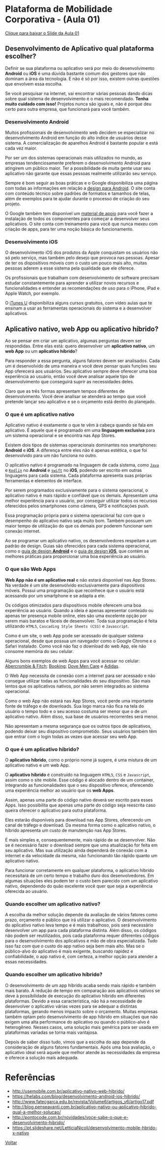 # Plataforma de Mobilidade Corporativa - (Aula 01)

[Clique para baixar o Slide da Aula 01](https://github.com/meta-sistemas-2017/plataforma-mobilidade/blob/master/Aula-01/PLATAFORMA%20DE%20MOBILIDADE%20CORPORATIVA%20-%20Aula%2001%20-%202017.2.pdf)

## Desenvolvimento de Aplicativo qual plataforma escolher?

Definir se sua plataforma ou aplicativo será por meio do desenvolvimento **Android** ou **iOS** é uma dúvida bastante comum dos gestores que não dominam a área da tecnologia. E não é só por isso, existem outras questões que envolvem essa escolha.

Se você pesquisar na internet, vai encontrar várias pessoas dando dicas sobre qual sistema de desenvolvimento é o mais recomendado. **Tenha muito cuidado com isso!** Projetos nunca são iguais e, não é porque deu certo para outra empresa, que funcionará para você também.

### Desenvolvimento Android

Muitos profissionais de desenvolvimento web decidem se especializar no desenvolvimento Android em função do alto índice de usuários desse sistema. A comercialização de aparelhos Android é bastante popular e está cada vez maior.

Por ser um dos sistemas operacionais mais utilizados no mundo, as empresas tendenciosamente preferem o desenvolvimento Android para atingirem um público maior. Ter a possibilidade de muita gente usar seu aplicativo não garante que essas pessoas realmente utilizarão seu serviço.

Sempre é bom seguir as boas práticas e o Google disponibiliza uma página com todas as informações em relação a [design para Android](https://developer.android.com/design/material/index.html?hl=pt-br). O site conta com conteúdo técnico sobre padrões de formatos e tamanhos de telas, além de exemplos para te ajudar durante o processo de criação do seu projeto.

O Google também tem disponível um [material de apoio](https://developer.android.com/studio/index.html?hl=pt-br) para você fazer a instalação de todos os componentes para começar a desenvolver seus aplicativos. O site conta com treinamento para você que nunca mexeu com criação de apps, para ter uma noção básica do funcionamento.

### Desenvolvimento iOS

O desenvolvimento iOS dos produtos da Apple conquistam os usuários não só pelo serviço, mas também pelo desejo que provoca nas pessoas. Apesar de ter os dispositivos móveis com o custo um pouco mais alto, muitas pessoas aderem a esse sistema pela qualidade que ele oferece.

Os profissionais que trabalham com desenvolvimento de software precisam estudar constantemente para aprender a utilizar novos recursos e funcionalidades e entender as recomendações de uso para o iPhone, iPad e Apple Watch, por exemplo.

O [iTunes U](https://www.apple.com/br/education/ipad/itunes-u/) disponibiliza alguns cursos gratuitos, com vídeo aulas que te ensinam a usar as ferramentas operacionais do sistema e a desenvolver aplicativos.

## Aplicativo nativo, web App ou aplicativo híbrido?

Ao se pensar em criar um aplicativo, algumas perguntas devem ser respondidas. Entre elas está: quero desenvolver um **aplicativo nativo**, um **web App** ou um **aplicativo híbrido**?

Para responder a essa pergunta, alguns fatores devem ser analisados. Cada um é desenvolvido de uma maneira e você deve pensar quais funções seu App oferecerá aos usuários. Seu aplicativo sempre deve oferecer uma boa experiência ao usuário, então você deve analisar aquele tipo de desenvolvimento que conseguirá suprir as necessidades deles.

Claro que as três formas  apresentam tempos diferentes de desenvolvimento. Você deve analisar se atenderá ao tempo que você pretende lançar seu aplicativo e se o orçamento está dentro do planejado.

### O que é um aplicativo nativo

Aplicativo nativo é exatamente o que te vêm à cabeça quando se fala em aplicativo. É aquele que é programado em uma **linguagem exclusiva** para um sistema operacional e se encontra nas App Stores.

Existem dois tipos de sistemas operacionais dominantes nos smartphones: **Android** e **iOS**. A diferença entre eles não é apenas estética, o que foi desenvolvido para um não funciona no outro.

O aplicativo nativo é programado na linguagem de cada sistema, como [`Java`](http://www.oracle.com/technetwork/java/api-141528.html) e [`Kodlin`](https://kotlinlang.org/) no **Android** e [`swift`](https://www.apple.com/br/swift/) no **iOS**, podendo ser escrito em outras linguagens para cada sistema. Cada plataforma apresenta suas próprias ferramentas e elementos de interface.

Por serem programados exclusivamente para o sistema operacional, o aplicativo nativo é mais rápido e confiável que os demais. Apresentam uma melhor experiência para o usuário, por conseguir utilizar todos os recursos oferecidos pelos smartphones como câmera, GPS e notificações push.

Essa programação própria para o sistema operacional faz com que o desempenho do aplicativo nativo seja muito bom. Também possuem um maior tempo de utilização do que os demais por poderem funcionar sem conexão internet.

Ao se programar um aplicativo nativo, os desenvolvedores respeitam a um padrão de design. Guias são oferecidos para cada sistema operacional, como o [guia de design **Android**](https://developer.android.com/design/index.html?hl=pt-br) e o [guia de design **iOS**](https://developer.apple.com/design/), que contém as melhores práticas para proporcionar uma boa experiência ao usuário.

### O que são Web Apps

**Web App não é um aplicativo real** e não estará disponível nas App Stores. Na verdade é um site desenvolvido exclusivamente para dispositivos móveis. Possui uma programação que reconhece que o usuário está acessando por um smartphone e se adapta a ele.

Os códigos otimizados para dispositivos mobile oferecem uma boa experiência ao usuário. Quando a ideia é apenas apresentar conteúdo ou apenas ter presença mobile online, eles são uma excelente opção por serem mais baratos e fáceis de desenvolver. Toda sua programação é feita utilizando `HTML5`, `Cascading Style Sheets (CSS)` e `Javascript`.

Como é um site, o web App pode ser acessado de qualquer sistema operacional, desde que possua um navegador como o Google Chrome e o Safari instalado. Como você não faz o download do web App, ele não consome memória do seu celular.

Alguns bons exemplos de web Apps para você acessar no celular: [Abercrombie & Fitch](https://www.abercrombie.com/shop/wd?DM_PersistentCookieCreated=true); [Booking](https://m.booking.com/); [Dove Men Care](https://www.dove.com/us/en/men-care.html) e [Adidas](http://www.adidas.com.br/).

O Web App necessita de conexão com a internet para ser acessado e não consegue utilizar todas as funcionalidades do seu dispositivo. São mais lentos que os aplicativos nativos, por não serem integrados ao sistema operacional.

Como o web App não estará nas App Stores, você perde uma importante fonte de tráfego e de downloads. Sua logo marca não fica na tela do usuário o tempo todo e o seu acesso costuma ser menor que o de um aplicativo nativo. Além disso, sua base de usuários recorrentes será menor.

Não apresentam a mesma segurança que os outros tipos de aplicativos, podendo deixar seu dispositivo comprometido. Seus usuários também têm que entrar com o login todas as vezes que acessar seu web App.

### O que é um aplicativo híbrido?

O **aplicativo híbrido**, como o próprio nome já sugere, é uma mistura de um aplicativo nativo e um web App.

O **aplicativo híbrido** é construído na linguagem `HTML5`, `CSS` e `Javascript`, assim como o site mobile. Esse código é alocado dentro de um container, integrando as funcionalidades que o seu dispositivo oferece, oferecendo uma experiência melhor ao usuário que os **web Apps**.

Assim, apenas uma parte do código nativo deverá ser escrito para esses Apps. Isso possibilita que apenas uma parte do código seja reescrita caso queira oferecer o aplicativo para outra plataforma.

Eles estarão disponíveis para download nas App Stores, oferecendo um canal de tráfego e download. Da mesma forma como o aplicativo nativo, o híbrido apresenta um custo de manutenção nas App Stores.

É mais simples e, consequentemente, mais rápido de se desenvolver. Não se é necessário fazer o download sempre que uma atualização for feita em seu aplicativo. Mas sua utilização ainda dependerá de conexão com a internet e da velocidade da mesma, não funcionando tão rápido quanto um aplicativo nativo.

Para funcionar corretamente em qualquer plataforma, o aplicativo híbrido necessitará de um certo tempo e trabalho duro dos desenvolvedores. Em algumas situações eles podem ter o custo bem parecido com um aplicativo nativo, dependendo do quão excelente você quer que seja a experiência oferecida ao usuário.

### Quando escolher um aplicativo nativo?

A escolha da melhor solução depende da avaliação de vários fatores como prazo, orçamento e público que irá utilizar o aplicativo. O desenvolvimento do aplicativo nativo leva tempo e é mais trabalhoso, pois será necessário desenvolver um app para cada plataforma distinta. Além disso, os códigos não podem ser reutilizados, pois cada plataforma requer diferentes códigos para o desenvolvimento dos aplicativos e mão de obra especializada. Tudo isso faz com que o custo do app nativo seja bem mais alto. Mas se o público-alvo do aplicativo é mais exigente, buscando rapidez e confiabilidade, o app nativo é, com certeza, a melhor opção para atender a essas necessidades.

### Quando escolher um aplicativo híbrido?

O desenvolvimento de um app híbrido acaba sendo mais rápido e também mais barato. A redução de tempo em comparação aos aplicativos nativos se deve à possibilidade de execução do aplicativo híbrido em diferentes plataformas. Devido a essa característica, não há a necessidade de desenvolver o aplicativo várias vezes para se adequar a distintas plataformas, gerando menos impacto sobre o orçamento. Muitas empresas também optam pelo desenvolvimento de app híbrido em situações que não exigem uma alta performance do aplicativo ou quando o público-alvo é heterogêneo. Nesses casos, uma solução mais genérica para ser usada em plataformas variadas se torna mais vantajosa.

Depois de saber disso tudo, vimos que a escolha do app depende da consideração de alguns fatores fundamentais. Após uma boa avaliação, o aplicativo ideal será aquele que melhor atende às necessidades da empresa e oferece a solução mais adequada.

# Referências
 - http://usemobile.com.br/aplicativo-nativo-web-hibrido/
 - https://helabs.com/blog/desenvolvimento-android-ios-hibrido/
 - http://www.fatecgarca.edu.br/revista/Volume6/artigos_v6/artigo17.pdf
 - http://blog.penseavanti.com.br/aplicativo-nativo-ou-aplicativo-hibrido-qual-a-melhor-solucao/
 - http://pontocode.com.br/novidades/voce-sabe-o-que-e-desenvolvimento-hibrido/
 - https://pt.slideshare.net/LetticiaNicoli/desenvolvimento-mobile-hbrido-x-nativo

[Voltar](https://github.com/meta-sistemas-2017/plataforma-mobilidade)